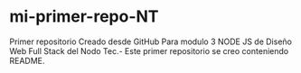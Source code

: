 # mi-primer-repo-NT
Primer repositorio Creado desde GitHub Para modulo 3 NODE JS de Diseño Web Full Stack del Nodo Tec.-
Este primer repositorio se creo conteniendo README.

